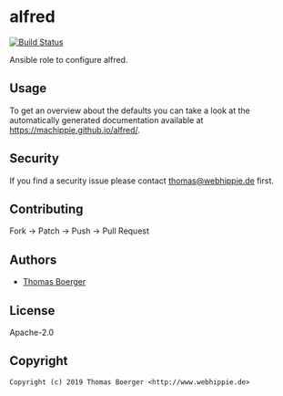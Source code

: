# alfred

[![Build Status](https://cloud.drone.io/api/badges/machippie/alfred/status.svg)](https://cloud.drone.io/machippie/alfred)

Ansible role to configure alfred.

## Usage

To get an overview about the defaults you can take a look at the automatically generated documentation available at https://machippie.github.io/alfred/.

## Security

If you find a security issue please contact thomas@webhippie.de first.


## Contributing

Fork -> Patch -> Push -> Pull Request


## Authors

* [Thomas Boerger](https://github.com/tboerger)


## License

Apache-2.0


## Copyright

```
Copyright (c) 2019 Thomas Boerger <http://www.webhippie.de>
```
